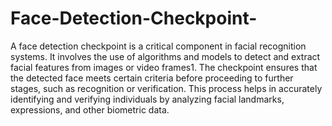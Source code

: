 # Face-Detection-Checkpoint-
A face detection checkpoint is a critical component in facial recognition systems. It involves the use of algorithms and models to detect and extract facial features from images or video frames1. The checkpoint ensures that the detected face meets certain criteria before proceeding to further stages, such as recognition or verification. This process helps in accurately identifying and verifying individuals by analyzing facial landmarks, expressions, and other biometric data.
